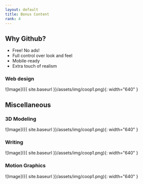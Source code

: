 ```yaml
---
layout: default
title: Bonus Content
rank: 4
---
```


## Why Github?
+ Free! No ads!
+ Full control over look and feel
+ Mobile-ready
+ Extra touch of realism

### Web design
![Image]({{ site.baseurl }}/assets/img/coop1.png){: width="640" }

## Miscellaneous

### 3D Modeling
![Image]({{ site.baseurl }}/assets/img/coop1.png){: width="640" }

### Writing
![Image]({{ site.baseurl }}/assets/img/coop1.png){: width="640" }

### Motion Graphics
![Image]({{ site.baseurl }}/assets/img/coop1.png){: width="640" }
